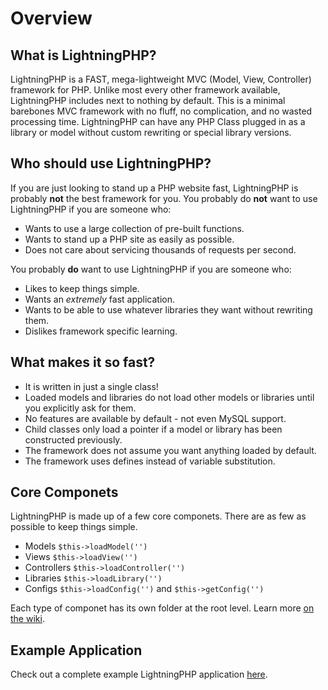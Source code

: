 # Overview
## What is LightningPHP?
LightningPHP is a FAST, mega-lightweight MVC (Model, View, Controller) framework for PHP.  Unlike most every other framework available, LightningPHP includes next to nothing by default.  This is a minimal barebones MVC framework with no fluff, no complication, and no wasted processing time.  LightningPHP can have any PHP Class plugged in as a library or model without custom rewriting or special library versions.


## Who should use LightningPHP?
If you are just looking to stand up a PHP website fast, LightningPHP is probably **not** the best framework for you.  You probably do **not** want to use LightningPHP if you are someone who:

- Wants to use a large collection of pre-built functions.
- Wants to stand up a PHP site as easily as possible.
- Does not care about servicing thousands of requests per second.

You probably **do** want to use LightningPHP if you are someone who:

- Likes to keep things simple.
- Wants an *extremely* fast application.
- Wants to be able to use whatever libraries they want without rewriting them.
- Dislikes framework specific learning.


## What makes it so fast?
- It is written in just a single class!
- Loaded models and libraries do not load other models or libraries until you explicitly ask for them.
- No features are available by default - not even MySQL support.
- Child classes only load a pointer if a model or library has been constructed previously.
- The framework does not assume you want anything loaded by default.
- The framework uses defines instead of variable substitution.


## Core Componets
LightningPHP is made up of a few core componets.  There are as few as possible to keep things simple.  
- Models ``$this->loadModel('')``
- Views ``$this->loadView('')``
- Controllers ``$this->loadController('')``
- Libraries ``$this->loadLibrary('')``
- Configs ``$this->loadConfig('')`` and ``$this->getConfig('')``

Each type of componet has its own folder at the root level.  Learn more [on the wiki](https://github.com/integrii/LightningPHP/wiki/Command-List).


## Example Application
Check out a complete example LightningPHP application [here](https://github.com/integrii/LightningPHP/wiki/Example-Application).

